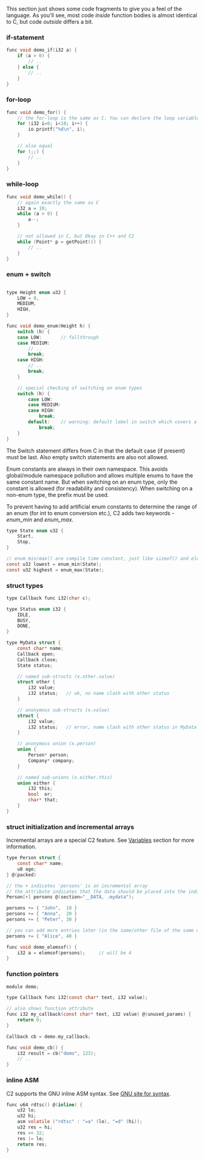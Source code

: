 
This section just shows some code fragments to give you a feel of the language.
As you'll see, most code *inside* function bodies is almost identical to C, but
code *outside* differs a bit.

### if-statement
```c
func void demo_if(i32 a) {
    if (a > 0) {
        // ..
    } else {
        // ..
    }
}
```

### for-loop
```c
func void demo_for() {
    // the for-loop is the same as C. You can declare the loop variable (i) inside.
    for (i32 i=0; i<10; i++) {
        io.printf("%d\n", i);
    }

    // also equal
    for (;;) {
        // ..
    }
}
```

### while-loop
```c
func void demo_while() {
    // again exactly the same as C
    i32 a = 10;
    while (a > 0) {
        a--;
    }

    // not allowed in C, but Okay in C++ and C2
    while (Point* p = getPoint()) {
        // ..
    }
}
```

### enum + switch

```c

type Height enum u32 {
    LOW = 0,
    MEDIUM,
    HIGH,
}

func void demo_enum(Height h) {
    switch (h) {
    case LOW:       // fallthrough
    case MEDIUM:
        // ..
        break;
    case HIGH:
        // ..
        break;
    }

    // special checking of switching on enum types
    switch (h) {
        case LOW:
        case MEDIUM:
        case HIGH:
            break;
        default:    // warning: default label in switch which covers all enumeration value
            break;
    }
}
```

The Switch statement differs from C in that the default case (if present) must be last. Also
empty switch statements are also not allowed.

Enum constants are always in their own namespace. This avoids global/module
namespace pollution and allows multiple enums to have the same constant name. But when switching on an
enum type, only the constant is allowed (for readability and consistency). When switching on a non-enum
type, the prefix must be used.

To prevent having to add artificial enum constants to determine the range of an enum (for int to enum
conversion etc.), C2 adds two keywords - _enum_min_ and _enum_max_.

```c
type State enum u32 {
    Start,
    Stop,
}

// enum_min/max() are compile time constant, just like sizeof() and elemsof()
const u32 lowest = enum_min(State);
const u32 highest = enum_max(State);
```

### struct types
```c
type Callback func i32(char c);

type Status enum i32 {
    IDLE,
    BUSY,
    DONE,
}

type MyData struct {
    const char* name;
    Callback open;
    Callback close;
    State status;

    // named sub-structs (x.other.value)
    struct other {
        i32 value;
        i32 status;   // ok, no name clash with other status
    }

    // anonymous sub-structs (x.value)
    struct {
        i32 value;
        i32 status;   // error, name clash with other status in MyData
    }

    // anonymous union (x.person)
    union {
        Person* person;
        Company* company;
    }

    // named sub-unions (x.either.this)
    union either {
        i32 this;
        bool  or;
        char* that;
    }
}
```

### struct initialization and incremental arrays
Incremental arrays are a special C2 feature. See [Variables](../language/variables.md)
section for more information.
```c
type Person struct {
    const char* name;
    u8 age;
} @(packed)

// the + indicates 'persons' is an incremental array
// the attribute indicates that the data should be placed into the indicated section
Person[+] persons @(section="__DATA, .mydata");

persons += { "John",  10 }
persons += { "Anna",  20 }
persons += { "Peter", 30 }

// you can add more entries later (in the same/other file of the same module)
persons += { "Alice", 40 }

func void demo_elemsof() {
    i32 a = elemsof(persons);     // will be 4
}
```

### function pointers
```c
module demo;

type Callback func i32(const char* text, i32 value);

// also shows function attribute
func i32 my_callback(const char* text, i32 value) @(unused_params) {
    return 0;
}

Callback cb = demo.my_callback;

func void demo_cb() {
    i32 result = cb("demo", 123);
    // ..
}
```

### inline ASM
C2 supports the GNU inline ASM syntax.
See [GNU site for syntax](https://gcc.gnu.org/onlinedocs/gcc/Extended-Asm.html).

```c
func u64 rdtsc() @(inline) {
    u32 lo;
    u32 hi;
    asm volatile ("rdtsc" : "=a" (lo), "=d" (hi));
    u32 res = hi;
    res << 32;
    res |= lo;
    return res;
}
```

